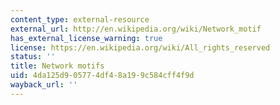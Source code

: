 ```yaml
---
content_type: external-resource
external_url: http://en.wikipedia.org/wiki/Network_motif
has_external_license_warning: true
license: https://en.wikipedia.org/wiki/All_rights_reserved
status: ''
title: Network motifs
uid: 4da125d9-0577-4df4-8a19-9c584cff4f9d
wayback_url: ''
---
```

